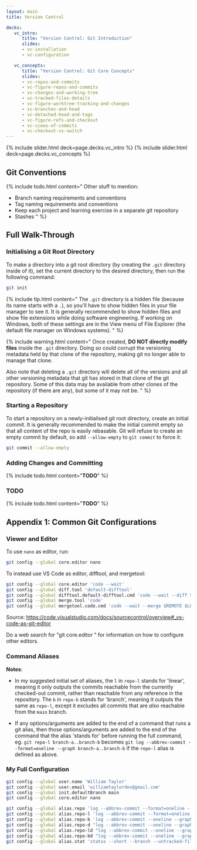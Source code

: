 ```yaml
---
layout: main
title: Version Control

decks:
   vc_intro:
      title: "Version Control: Git Introduction"
      slides:
      - vc-installation
      - vc-configuration

   vc_concepts:
      title: "Version Control: Git Core Concepts"
      slides:
      - vc-repos-and-commits
      - vc-figure-repos-and-commits
      - vc-changes-and-working-tree
      - vc-tracked-files-details
      - vc-figure-worktree-tracking-and-changes
      - vc-branches-and-head
      - vc-detached-head-and-tags
      - vc-figure-refs-and-checkout
      - vc-views-of-commits
      - vc-checkout-vs-switch
---
```


{% include slider.html deck=page.decks.vc_intro %}
{% include slider.html deck=page.decks.vc_concepts %}

## Git Conventions

{% include todo.html content="
Other stuff to mention:
- Branch naming requirements and conventions
- Tag naming requirements and conventions
- Keep each project and learning exercise in a separate git repository
- Stashes
" %}

## Full Walk-Through

### Initialising a Git Root Directory

To make a directory into a git root directory (by creating the `.git` directory inside of it), set the current directory to the desired directory, then run the following command:

```sh
git init
```

{% include tip.html content="
The `.git` directory is a hidden file (because its name starts with a `.`), so you'll have to show hidden files in your file manager to see it. It is generally recommended to show hidden files and show file extensions while doing software engineering. If working on Windows, both of these settings are in the View menu of File Explorer (the default file manager on Windows systems).
" %}

{% include warning.html content="
Once created, **DO NOT directly modify files** inside the `.git` directory. Doing so could corrupt the versioning metadata held by that clone of the repository, making git no longer able to manage that clone.

Also note that deleting a `.git` directory will delete all of the versions and all other versioning metadata that git has stored in that clone of the git repository. Some of this data may be available from other clones of the repository (if there are any), but some of it may not be.
" %}

### Starting a Repository

To start a repository on a newly-initialised git root directory, create an initial commit. It is generally recommended to make the initial commit empty so that all content of the repo is easily rebasable. Git will refuse to create an empty commit by default, so add `--allow-empty` to `git commit` to force it:

```sh
git commit --allow-empty
```

### Adding Changes and Committing

{% include todo.html content="**TODO**" %}

### TODO

{% include todo.html content="**TODO**" %}










## Appendix 1: Common Git Configurations

### Viewer and Editor

To use `nano` as editor, run:
```sh
git config --global core.editor nano
```

To instead use VS Code as editor, difftool, and mergetool:
```sh
git config --global core.editor 'code --wait'
git config --global diff.tool 'default-difftool'
git config --global difftool.default-difftool.cmd 'code --wait --diff $LOCAL $REMOTE'
git config --global merge.tool 'code'
git config --global mergetool.code.cmd 'code --wait --merge $REMOTE $LOCAL $BASE $MERGED'
```
Source: https://code.visualstudio.com/docs/sourcecontrol/overview#_vs-code-as-git-editor

Do a web search for "git core.editor <your preferred editor>" for information on how to configure other editors.

### Command Aliases

**Notes**:

- In my suggested initial set of aliases, the `l` in `repo-l` stands for 'linear', meaning it only outputs the commits reachable from the currently checked-out commit, rather than reachable from any reference in the repository. The `b` in `repo-b` stands for 'branch', meaning it outputs the same as `repo-l`, except it excludes all commits that are *also* reachable from the `main` branch.

- If any options/arguments are added to the end of a command that runs a git alias, then those options/arguments are added to the end of the command that the alias 'stands for' before running the full command, eg. `git repo-l branch-a..branch-b` becomes `git log --abbrev-commit --format=oneline --graph branch-a..branch-b` if the `repo-l` alias is defined as above.

### My Full Configuration

```sh
git config --global user.name 'William Taylor'
git config --global user.email 'williamtaylordev@gmail.com'
git config --global init.defaultBranch main
git config --global core.editor nano

git config --global alias.repo 'log --abbrev-commit --format=oneline --graph --all'
git config --global alias.repo-l 'log --abbrev-commit --format=oneline --graph --all'
git config --global alias.repo-b 'log --abbrev-commit --oneline --graph main..HEAD'
git config --global alias.repo-d "log --abbrev-commit --oneline --graph --all --date=short --format='%C(yellow)%<|(15)%h %C(cyan)%<|(30)%ad %C(yellow)%<|(50)%an %C(reset)%s%C(auto)%d'"
git config --global alias.repo-ld "log --abbrev-commit --oneline --graph --date=short --format='%C(yellow)%<|(15)%h %C(cyan)%<|(30)%ad %C(yellow)%<|(50)%an %C(reset)%s%C(auto)%d'"
git config --global alias.repo-bd "log --abbrev-commit --oneline --graph --date=short --format='%C(yellow)%<|(15)%h %C(cyan)%<|(30)%ad %C(yellow)%<|(50)%an %C(reset)%s%C(auto)%d' main..HEAD"
git config --global alias.stat 'status --short --branch --untracked-files=all'
```
